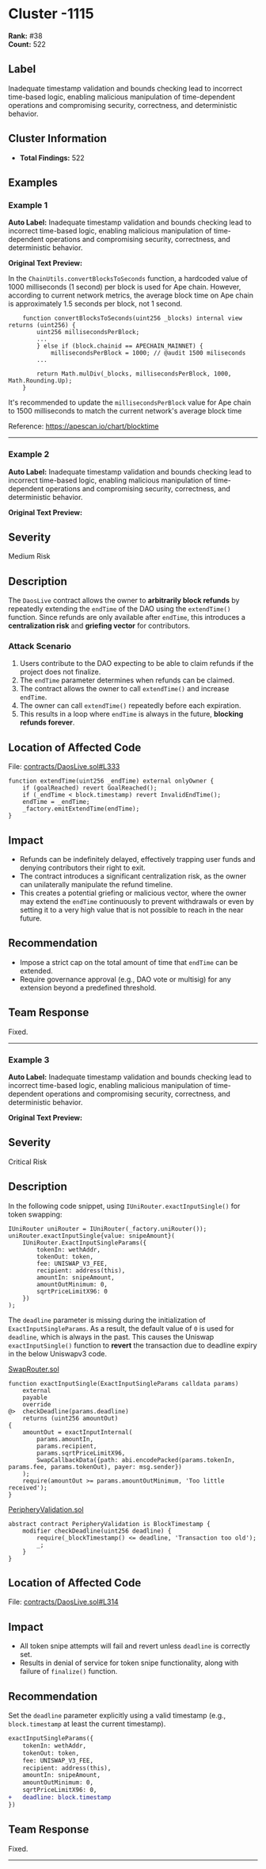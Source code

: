 # Cluster -1115

**Rank:** #38  
**Count:** 522  

## Label
Inadequate timestamp validation and bounds checking lead to incorrect time-based logic, enabling malicious manipulation of time-dependent operations and compromising security, correctness, and deterministic behavior.

## Cluster Information
- **Total Findings:** 522

## Examples

### Example 1

**Auto Label:** Inadequate timestamp validation and bounds checking lead to incorrect time-based logic, enabling malicious manipulation of time-dependent operations and compromising security, correctness, and deterministic behavior.  

**Original Text Preview:**

In the `ChainUtils.convertBlocksToSeconds` function, a hardcoded value of 1000 milliseconds (1 second) per block is used for Ape chain. However, according to current network metrics, the average block time on Ape chain is approximately 1.5 seconds per block, not 1 second.

```solidity
    function convertBlocksToSeconds(uint256 _blocks) internal view returns (uint256) {
        uint256 millisecondsPerBlock;
        ...
        } else if (block.chainid == APECHAIN_MAINNET) {
            millisecondsPerBlock = 1000; // @audit 1500 miliseconds
        ...

        return Math.mulDiv(_blocks, millisecondsPerBlock, 1000, Math.Rounding.Up);
    }
```

It's recommended to update the `millisecondsPerBlock` value for Ape chain to 1500 milliseconds to match the current network's average block time

Reference: https://apescan.io/chart/blocktime

---
### Example 2

**Auto Label:** Inadequate timestamp validation and bounds checking lead to incorrect time-based logic, enabling malicious manipulation of time-dependent operations and compromising security, correctness, and deterministic behavior.  

**Original Text Preview:**

## Severity

Medium Risk

## Description

The `DaosLive` contract allows the owner to **arbitrarily block refunds** by repeatedly extending the `endTime` of the DAO using the `extendTime()` function. Since refunds are only available after `endTime`, this introduces a **centralization risk** and **griefing vector** for contributors.

### Attack Scenario

1. Users contribute to the DAO expecting to be able to claim refunds if the project does not finalize.
2. The `endTime` parameter determines when refunds can be claimed.
3. The contract allows the owner to call `extendTime()` and increase `endTime`.
4. The owner can call `extendTime()` repeatedly before each expiration.
5. This results in a loop where `endTime` is always in the future, **blocking refunds forever**.

## Location of Affected Code

File: [contracts/DaosLive.sol#L333](https://github.com/ED3N-Ventures/daoslive-sc/blob/9a1856db2060b609a17b24aa72ab35f2cdf09031/contracts/DaosLive.sol#L333)

```solidity
function extendTime(uint256 _endTime) external onlyOwner {
    if (goalReached) revert GoalReached();
    if (_endTime < block.timestamp) revert InvalidEndTime();
    endTime = _endTime;
    _factory.emitExtendTime(endTime);
}
```

## Impact

- Refunds can be indefinitely delayed, effectively trapping user funds and denying contributors their right to exit.
- The contract introduces a significant centralization risk, as the owner can unilaterally manipulate the refund timeline.
- This creates a potential griefing or malicious vector, where the owner may extend the `endTime` continuously to prevent withdrawals or even by setting it to a very high value that is not possible to reach in the near future.

## Recommendation

- Impose a strict cap on the total amount of time that `endTime` can be extended.
- Require governance approval (e.g., DAO vote or multisig) for any extension beyond a predefined threshold.

## Team Response

Fixed.

---
### Example 3

**Auto Label:** Inadequate timestamp validation and bounds checking lead to incorrect time-based logic, enabling malicious manipulation of time-dependent operations and compromising security, correctness, and deterministic behavior.  

**Original Text Preview:**

## Severity

Critical Risk

## Description

In the following code snippet, using `IUniRouter.exactInputSingle()` for token swapping:

```solidity
IUniRouter uniRouter = IUniRouter(_factory.uniRouter());
uniRouter.exactInputSingle{value: snipeAmount}(
    IUniRouter.ExactInputSingleParams({
        tokenIn: wethAddr,
        tokenOut: token,
        fee: UNISWAP_V3_FEE,
        recipient: address(this),
        amountIn: snipeAmount,
        amountOutMinimum: 0,
        sqrtPriceLimitX96: 0
    })
);
```

The `deadline` parameter is missing during the initialization of `ExactInputSingleParams`. As a result, the default value of `0` is used for `deadline`, which is always in the past. This causes the Uniswap `exactInputSingle()` function to **revert** the transaction due to deadline expiry in the below Uniswapv3 code.

[SwapRouter.sol](https://github.com/Uniswap/v3-periphery/blob/464a8a49611272f7349c970e0fadb7ec1d3c1086/contracts/SwapRouter.sol#L115C5-L129C6)

```solidity
function exactInputSingle(ExactInputSingleParams calldata params)
    external
    payable
    override
@>  checkDeadline(params.deadline)
    returns (uint256 amountOut)
{
    amountOut = exactInputInternal(
        params.amountIn,
        params.recipient,
        params.sqrtPriceLimitX96,
        SwapCallbackData({path: abi.encodePacked(params.tokenIn, params.fee, params.tokenOut), payer: msg.sender})
    );
    require(amountOut >= params.amountOutMinimum, 'Too little received');
}
```

[PeripheryValidation.sol](https://github.com/Uniswap/v3-periphery/blob/v1.0.0/contracts/base/PeripheryValidation.sol)

```solidity
abstract contract PeripheryValidation is BlockTimestamp {
    modifier checkDeadline(uint256 deadline) {
        require(_blockTimestamp() <= deadline, 'Transaction too old');
        _;
    }
}
```

## Location of Affected Code

File: [contracts/DaosLive.sol#L314](https://github.com/ED3N-Ventures/daoslive-sc/blob/9a1856db2060b609a17b24aa72ab35f2cdf09031/contracts/DaosLive.sol#L314)

## Impact

- All token snipe attempts will fail and revert unless `deadline` is correctly set.
- Results in denial of service for token snipe functionality, along with failure of `finalize()` function.

## Recommendation

Set the `deadline` parameter explicitly using a valid timestamp (e.g., `block.timestamp` at least the current timestamp).

```diff
exactInputSingleParams({
    tokenIn: wethAddr,
    tokenOut: token,
    fee: UNISWAP_V3_FEE,
    recipient: address(this),
    amountIn: snipeAmount,
    amountOutMinimum: 0,
    sqrtPriceLimitX96: 0,
+   deadline: block.timestamp
})
```

## Team Response

Fixed.

---

